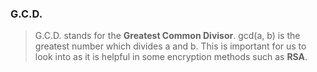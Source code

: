 ### G.C.D.
>   G.C.D. stands for the **Greatest Common Divisor**. gcd(a, b) is the greatest number which divides a and b. This is important for us to look into as it is helpful in some encryption methods such as **RSA**.
